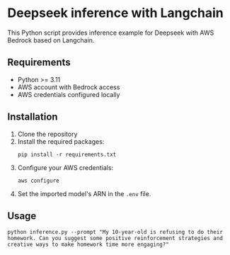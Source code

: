 # Deepseek inference with Langchain

This Python script provides inference example for Deepseek with AWS Bedrock based on Langchain.

## Requirements
* Python >= 3.11
* AWS account with Bedrock access
* AWS credentials configured locally

## Installation
1. Clone the repository
2. Install the required packages:
    ```shell
    pip install -r requirements.txt
    ```
3. Configure your AWS credentials:
    ```shell
    aws configure
    ```
4. Set the imported model's ARN in the `.env` file.

## Usage
```
python inference.py --prompt "My 10-year-old is refusing to do their homework. Can you suggest some positive reinforcement strategies and creative ways to make homework time more engaging?"
```